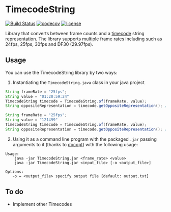 # TimecodeString
[![Build Status](https://travis-ci.org/octaviospain/TimecodeString.svg?branch=master)](https://travis-ci.org/octaviospain/TimecodeString)
[![codecov](https://codecov.io/gh/octaviospain/TimecodeString/branch/master/graph/badge.svg)](https://codecov.io/gh/octaviospain/TimecodeString)
[![license](https://img.shields.io/badge/license-apache%202-brightgreen.svg)](https://github.com/octaviospain/TimecodeString/blob/master/LICENSE.txt)

Library that converts between frame counts and a [timecode](https://en.wikipedia.org/wiki/SMPTE_timecode) string representation.
The library supports multiple frame rates including such as 24fps, 25fps, 30fps and DF30 (29.97fps).

## Usage
You can use the TimecodeString library by two ways:

1. Instantiating the `TimecodeString.java` class in your java project

```java
String frameRate = "25fps";
String value = "01:20:59:24"
TimecodeString timecode = TimecodeString.of(frameRate, value);
String oppositeRepresentation = timecode.getOppositeRepresentation(); // = 121499

String frameRate = "25fps";
String value = "121499"
TimecodeString timecode = TimecodeString.of(frameRate, value);
String oppositeRepresentation = timecode.getOppositeRepresentation(); // = "01:20:59:24"
```

2. Using it as a command line program with the packaged `.jar`
passing arguments to it (thanks to [docopt](https://github.com/docopt/docopt.java)) with the following usage:

```
Usage:
    java -jar TimecodeString.jar <frame_rate> <value>
    java -jar TimecodeString.jar <input_file> [-o <output_file>]

Options:
   -o = <output_file> specify output file [default: output.txt]
```

## To do

* Implement other Timecodes